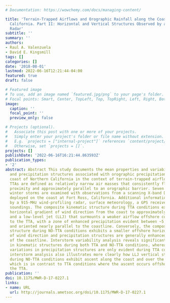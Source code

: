 ```yaml
---
# Documentation: https://wowchemy.com/docs/managing-content/

title: 'Terrain-Trapped Airflows and Orographic Rainfall along the Coast of Northern
  California. Part II: Horizontal and Vertical Structures Observed by a Scanning Doppler
  Radar'
subtitle: ''
summary: ''
authors:
- Raul A. Valenzuela
- David E. Kingsmill
tags: []
categories: []
date: '2018-08-01'
lastmod: 2022-06-16T12:21:44-04:00
featured: true
draft: false

# Featured image
# To use, add an image named `featured.jpg/png` to your page's folder.
# Focal points: Smart, Center, TopLeft, Top, TopRight, Left, Right, BottomLeft, Bottom, BottomRight.
image:
  caption: ''
  focal_point: ''
  preview_only: false

# Projects (optional).
#   Associate this post with one or more of your projects.
#   Simply enter your project's folder or file name without extension.
#   E.g. `projects = ["internal-project"]` references `content/project/deep-learning/index.md`.
#   Otherwise, set `projects = []`.
projects: []
publishDate: '2022-06-16T16:21:44.863593Z'
publication_types:
- '2'
abstract: Abstract This study documents the mean properties and variability of kinematic
  and precipitation structures associated with orographic precipitation along the
  coast of Northern California in the context of terrain-trapped airflows (TTAs).
  TTAs are defined as relatively narrow air masses that consistently flow in close
  proximity and approximately parallel to an orographic barrier. Seven land-falling
  winter storms are examined with observations from a scanning X-band Doppler radar
  deployed on the coast at Fort Ross, California. Additional information is provided
  by a 915-MHz wind-profiling radar, surface meteorology, a GPS receiver, and balloon
  soundings. The composite kinematic structure during TTA conditions exhibits a significant
  horizontal gradient of wind direction from the coast to approximately 50 km offshore
  and a low-level jet (LLJ) that surmounts a weaker airflow offshore corresponding
  to the TTA, with a zone of enhanced precipitation evident between ~5 and 25 km offshore
  and oriented nearly parallel to the coastline. Conversely, the composite kinematic
  structure during NO-TTA conditions exhibits a smaller offshore horizontal gradient
  of wind direction and precipitation structures are generally enhanced within km
  of the coastline. Interstorm variability analysis reveals significant variations
  in kinematic structures during both TTA and NO-TTA conditions, whereas significant
  variations in precipitation structures are only evident during TTA conditions. The
  interstorm analysis also illustrates more clearly how LLJ vertical structures evident
  during NO-TTA conditions exhibit ascent along the coast and over the coastal mountains,
  which is in contrast to TTA conditions where the ascent occurs offshore and over
  the TTA.
publication: ''
doi: 10.1175/MWR-D-17-0227.1
links:
- name: URL
  url: http://journals.ametsoc.org/doi/10.1175/MWR-D-17-0227.1
---
```

